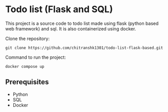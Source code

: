 
# Todo list (Flask and SQL)

This project is a source code to todo list made using flask (python based web framework) and sql. It is also containerized using docker.

Clone the repository:
```
git clone https://github.com/chitranshk1301/todo-list-flask-based.git
```

Command to run the project:

```
docker compose up
```
## Prerequisites

- Python
- SQL
- Docker

